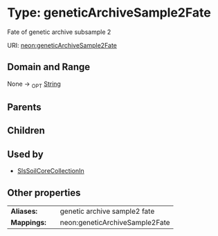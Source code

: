 
# Type: geneticArchiveSample2Fate


Fate of genetic archive subsample 2

URI: [neon:geneticArchiveSample2Fate](https://data.neonscience.org/geneticArchiveSample2Fate)


## Domain and Range

None ->  <sub>OPT</sub> [String](types/String.md)

## Parents


## Children


## Used by

 * [SlsSoilCoreCollectionIn](SlsSoilCoreCollectionIn.md)

## Other properties

|  |  |  |
| --- | --- | --- |
| **Aliases:** | | genetic archive sample2 fate |
| **Mappings:** | | neon:geneticArchiveSample2Fate |

